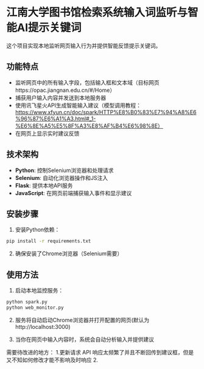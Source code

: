 # 江南大学图书馆检索系统输入词监听与智能AI提示关键词

这个项目实现本地监听网页输入行为并提供智能反馈提示关键词。

## 功能特点

- 监听网页中的所有输入字段，包括输入框和文本域（目标网页https://opac.jiangnan.edu.cn/#/Home）
- 捕获用户输入内容并发送到本地服务器
- 使用讯飞星火API生成智能输入建议（模型调用教程：https://www.xfyun.cn/doc/spark/HTTP%E8%B0%83%E7%94%A8%E6%96%87%E6%A1%A3.html#_1-%E6%8E%A5%E5%8F%A3%E8%AF%B4%E6%98%8E）
- 在网页上显示实时建议反馈

## 技术架构

- **Python**: 控制Selenium浏览器和处理请求
- **Selenium**: 自动化浏览器操作和JS注入
- **Flask**: 提供本地API服务
- **JavaScript**: 在网页前端捕获输入事件和显示建议

## 安装步骤

1. 安装Python依赖：

```bash
pip install -r requirements.txt
```

2. 确保安装了Chrome浏览器（Selenium需要）

## 使用方法

1. 启动本地监控服务：

```bash
python spark.py
python web_monitor.py
```

2. 服务将自动启动Chrome浏览器并打开配置的网页(默认为http://localhost:3000)

3. 当你在网页中输入内容时，系统会自动分析输入并提供建议

需要待改进的地方： 
1.更新请求 API 响应太频繁了并且不断回传到建议框，但是又不知如何修改才能不影响及时响应
2.
